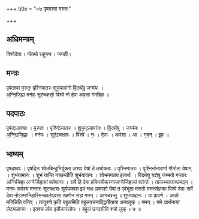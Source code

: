 +++
title = "०७ पृषदश्वा मरुतः"

+++
## अधिमन्त्रम्
विश्वेदेवाः। गोतमो राहूगणः। जगती।

## मन्त्रः
पृष॑दश्वा म॒रुतः॒ पृश्नि॑मातरः शुभं॒यावा॑नो वि॒दथे॑षु॒ जग्म॑यः ।  
अ॒ग्नि॒जि॒ह्वा मन॑वः॒ सूर॑चक्षसो॒ विश्वे॑ नो दे॒वा अव॒सा ग॑मन्नि॒ह ॥

## पदपाठः
पृष॑त्ऽअश्वाः । म॒रुतः॑ । पृश्नि॑ऽमातरः । शु॒भ॒म्ऽयावा॑नः । वि॒दथे॑षु । जग्म॑यः ।  
अ॒ग्नि॒ऽजि॒ह्वाः । मन॑वः । सूर॑ऽचक्षसः । विश्वे॑ । नः॒ । दे॒वाः । अव॑सा । आ । ग॒म॒न् । इ॒ह ॥

## भाष्यम्
पृषदश्वाः । पृषद्भिः श्वेतबिन्दुभिर्युक्ता अश्वा येषां ते तथोक्ताः । पृश्निमातरः । पृश्निर्नानावर्णा गौर्माता येषाम् । शुभंयामानः । शुभं यान्ति गच्छन्तीति शुभंयावानः । शोभनगतय इत्यर्थः । विदथेषु यज्ञेषु जग्मयो गन्तारः अग्निचिह्वा अग्नेर्जिह्वायां वर्तमानाः । सर्वे हि देवा हविःस्वीकरणायाग्नेर्जिह्वायां वर्तन्ते । तात्स्थ्यात्ताच्छब्द्यम् । मनवः सर्वस्य मन्तारः सूरचक्षसः सूर्यप्रकाश इव चक्षः प्रकाशो येषां त एवंभूता मरुतो मरुत्संज्ञका विश्वे देवाः सर्वे देवा नोऽस्मानिहास्मिन्कालेऽवसा रक्षणेन सहा गमन् । आगच्छन्तु ॥ शुभंयादानः । या प्रापणे । आतो मनिन्निति वनिप् । तत्पुरुषे कृति बहुलमिति बहुलवचनाद्द्वितीयाया अप्यलुक् । गमन् । गमेः प्रार्थनायां लेट्यडागमः । इतश्च लोप इतीकारलोपः । बहुलं छन्दसीति शपो लुक् ॥ ७ ॥